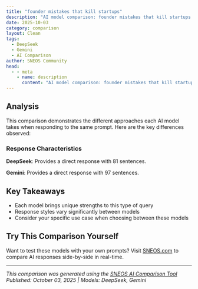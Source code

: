 ```yaml
---
title: "founder mistakes that kill startups"
description: "AI model comparison: founder mistakes that kill startups..."
date: 2025-10-03
category: comparison
layout: Clean
tags:
  - DeepSeek
  - Gemini
  - AI Comparison
author: SNEOS Community
head:
  - - meta
    - name: description
      content: "AI model comparison: founder mistakes that kill startups..."
---
```


<ChatComparison
  title="founder mistakes that kill startups"
  prompt="founder mistakes that kill startups"
  :responses='{
    "DeepSeek": "Of course. This is a critical topic. While startups can fail for external reasons like market shifts, many failures are self-inflicted wounds caused by founder mistakes.\n\nThese mistakes aren\u0027t just simple errors; they are often fundamental flaws in strategy, mindset, or execution. Here is a comprehensive breakdown of the founder mistakes that kill startups, categorized for clarity.\n\n### Category 1: The Product-Market Fit Killer\nThis is the single biggest reason startups fail. Everything else is secondary if you don\u0027t get this right.\n\n1.  **Building a Solution in Search of a Problem:** The most classic mistake. Founders fall in love with their technology or idea without validating that a significant number of people have the problem it solves and are willing to pay for the solution. This leads to a beautifully engineered product that nobody wants.\n2.  **Ignoring the \u0022Market\u0022 in Product-Market Fit:** You might have a product people *like*, but is the *market* large enough and accessible enough to build a business? Serving a niche that is too small or too difficult to reach is a dead end.\n3.  **Not Talking to Customers (Enough):** Building in an ivory tower. Founders assume they know what the customer needs without getting out of the building, observing user behavior, and conducting relentless interviews and testing.\n4.  **Pivoting Too Slowly (or Not at All):** Getting early signals that your initial idea isn\u0027t working but being too stubborn, emotionally attached, or invested to change course. The ability to pivot based on feedback is a superpower.\n\n### Category 2: The Team \u0026 People Erosion Mistakes\nA great team can fix a mediocre idea, but a dysfunctional team will kill a great one.\n\n5.  **Co-Founder Conflict:** This is a startup assassin. Common causes include:\n    *   **Misaligned Vision/Values:** Disagreeing on the long-term goal of the company.\n    *   **Skill Set Overlap:** Having multiple \u0022visionaries\u0022 but no one who can execute on operations, sales, or finance.\n    *   **Unequal Commitment:** One co-founder is working 80 hours a week while the other is treating it like a side hustle.\n6.  **Hiring the Wrong People:** Hiring too early, hiring for pedigree over grit, or hiring people who aren\u0027t a cultural fit. Early hires set the company\u0027s DNA; a few bad ones can poison the culture and slow progress to a crawl.\n7.  **Poor Equity Allocation:** Giving away too much equity to early employees/advisors or, conversely, being too stingy and failing to incentivize key talent. A messy cap table can kill future fundraising.\n\n### Category 3: The Financial \u0026 Runway Fatalities\nStartups don\u0027t die from a lack of profit; they die from a lack of cash.\n\n8.  **Running Out of Cash (The Obvious One):** This is the ultimate symptom of other mistakes. It\u0027s not just about fundraising; it\u0027s about reckless spending, poor financial planning, and a failure to extend the runway.\n9.  **Spending on the Wrong Things:** Burning cash on fancy offices, excessive salaries, or premature marketing blitzes before achieving product-market fit. The goal of an early startup is to learn, not to look successful.\n10. **Poor Fundraising Strategy:** Raising too little, raising too late, or spending 100% of the founder\u0027s time fundraising instead of building the business. Taking money from the wrong investors (those who don\u0027t align with your vision or are difficult to work with) can also be fatal.\n\n### Category 4: The Founder Mindset Traps\nThese are internal, psychological failures that can be just as deadly as external ones.\n\n11. **Founder\u0027s Ego \u0026 Inability to Listen:** Believing you are the smartest person in the room and dismissing feedback from customers, team members, and mentors. This leads to building the wrong product and driving away good people.\n12. **Lack of Focus / \u0022Shiny Object Syndrome\u0022:** Chasing every new customer request, new feature idea, or adjacent market opportunity. This diffuses effort, confuses the team, and prevents you from mastering one thing.\n13. **Burnout:** The founder is not a renewable resource. Working 100-hour weeks for years without rest leads to terrible decision-making, health problems, and a loss of passion. A burned-out founder cannot inspire a team.\n14. **Hiring in Your Own Image:** Only hiring people who think and act like you. This creates an echo chamber, stifles innovation, and fails to address the company\u0027s blind spots.\n\n### Category 5: The Go-to-Market \u0026 Scaling Blunders\nYou have a great product, but no one knows about it, or you can\u0027t deliver it.\n\n15. **No Clear Go-to-Market Strategy:** The \u0022if we build it, they will come\u0022 fallacy. Having a brilliant product with no concrete, scalable plan for how to acquire customers cost-effectively.\n16. **Premature Scaling:** Hiring a large sales team or spending heavily on marketing *before* you have a repeatable and profitable customer acquisition model. This is like pouring gasoline on a fire that hasn\u0027t been lit yet\u2014it just burns cash.\n17. **Ignoring Unit Economics:** Not understanding the fundamental cost to acquire a customer (CAC) and the long-term value of that customer (LTV). If your LTV is not significantly greater than your CAC (typically 3:1 is a good benchmark), you are essentially buying revenue at a loss.\n\n---\n\n### How to Avoid These Mistakes: A Founder\u0027s Checklist\n\n*   **Validate Ruthlessly:** Talk to 100 potential customers before you write a line of code. Fall in love with the problem, not your solution.\n*   **Get the Team Right:** Have brutally honest conversations with co-founders about roles, equity, and vision *before* you start. Use vesting schedules for all founders.\n*   **Be Frugal \u0026 Measure Everything:** Extend your runway at all costs. Know your burn rate and your key metrics (KPIs) cold.\n*   **Listen More Than You Talk:** Your job is to learn. Seek out dissenting opinions and mentors who will tell you the hard truth.\n*   **Focus Relentlessly:** Say \u0022no\u0022 to 99% of things. Double down on what works.\n*   **Prioritize Your Own Health:** Your startup is a marathon, not a sprint. Sleep, exercise, and have a life outside of work. It makes you a better, more resilient leader.\n\nUltimately, building a startup is an exercise in navigating uncertainty and overcoming your own limitations. Being aware of these common pitfalls is the first step to avoiding them.",
    "Gemini": "Founders are the lifeblood of startups, but even the best intentions can lead to fatal mistakes. Here\u0027s a breakdown of common founder mistakes that can kill startups, categorized for clarity:\n\n**I. Product \u0026 Market Fit:**\n\n*   **Building a Solution Looking for a Problem (Product-Market Unfit):** This is arguably the #1 killer.  Spending months (or years) building a product nobody actually wants or needs.\n    *   **Mistake:**  Falling in love with an idea without validating market demand, target audience, and willingness to pay.\n    *   **Symptoms:** Low user adoption, high churn, poor engagement, desperate feature additions.\n    *   **Fix:** Talk to potential customers *before* building anything. Use surveys, interviews, and MVPs (Minimum Viable Products) to test assumptions.  Embrace pivots based on user feedback.\n*   **Ignoring Customer Feedback:**  Thinking you know best and dismissing user insights, even when they point to critical flaws or unmet needs.\n    *   **Mistake:**  Ego, confirmation bias, lack of empathy.\n    *   **Symptoms:**  Product stagnation, increasing churn, negative reviews, a feeling of disconnection from the user base.\n    *   **Fix:** Implement a robust feedback loop.  Actively solicit and analyze user feedback, and be prepared to adapt the product accordingly.\n*   **Trying to Be Everything to Everyone:**  Lacking focus and trying to cater to too many different user segments simultaneously.\n    *   **Mistake:** Diluting resources, creating a confusing product, failing to satisfy any one user segment well.\n    *   **Symptoms:** A complex, bloated product; unclear value proposition; low user satisfaction; difficulty acquiring and retaining customers.\n    *   **Fix:**  Define a narrow target audience and focus on serving them exceptionally well.  Nail the core problem for that group before expanding.\n*   **Premature Scaling:**  Investing heavily in sales and marketing before achieving product-market fit.\n    *   **Mistake:**  Burning through cash to acquire users who churn quickly because the product isn\u0027t good enough.\n    *   **Symptoms:** High customer acquisition cost (CAC), low lifetime value (LTV), unsustainable growth, negative unit economics.\n    *   **Fix:** Focus on achieving product-market fit first.  Only scale aggressively when you have a proven product, strong user retention, and a clear path to profitability.\n\n**II. Team \u0026 Leadership:**\n\n*   **Poor Team Dynamics \u0026 Founder Conflict:**  Internal disagreements, power struggles, and lack of trust that cripple decision-making and morale.\n    *   **Mistake:**  Choosing co-founders based on friendship rather than complementary skills and shared vision. Ignoring or suppressing conflict.\n    *   **Symptoms:**  Slow decision-making, passive-aggressiveness, blame-shifting, high team turnover, ultimately, the business grinds to a halt.\n    *   **Fix:**  Clearly define roles and responsibilities. Establish a mechanism for resolving conflict.  Consider vesting schedules that incentivize long-term commitment. Open and honest communication is key.  Be prepared to let go of co-founders who are not contributing positively.\n*   **Hiring the Wrong People (or Not Hiring at All):**  Compromising on talent, failing to delegate, or neglecting to build a strong team.\n    *   **Mistake:** Hiring for skills alone, overlooking cultural fit. Micromanaging and failing to empower employees. Not recognizing the need for specialized expertise.\n    *   **Symptoms:**  Low productivity, poor quality work, high turnover, lack of innovation, difficulty scaling.\n    *   **Fix:** Prioritize cultural fit alongside skills.  Empower employees and delegate effectively. Invest in training and development. Be willing to pay for top talent.\n*   **Lack of a Clear Vision \u0026 Strategy:**  Operating without a well-defined roadmap, goals, and strategic priorities.\n    *   **Mistake:**  Reacting to every opportunity that comes along, lacking a long-term plan, failing to adapt to changing market conditions.\n    *   **Symptoms:**  Directionless efforts, wasted resources, missed opportunities, inability to attract investors or talent.\n    *   **Fix:**  Develop a clear vision and strategy.  Communicate it effectively to the team. Regularly review and adapt the strategy as needed.\n*   **Ego \u0026 Inflexibility:**  Being unwilling to admit mistakes, learn from others, or adapt to changing circumstances.\n    *   **Mistake:**  Believing you have all the answers, ignoring advice from mentors or advisors, refusing to pivot when necessary.\n    *   **Symptoms:**  Poor decision-making, missed opportunities, stagnation, alienation of team members.\n    *   **Fix:**  Cultivate a growth mindset.  Seek feedback and be open to criticism.  Embrace continuous learning.\n\n**III. Financial Management:**\n\n*   **Running Out of Cash:**  Mismanaging finances, overspending, or failing to secure adequate funding.\n    *   **Mistake:**  Burning through cash too quickly, not tracking key financial metrics, failing to plan for contingencies.\n    *   **Symptoms:**  Inability to pay bills, difficulty attracting investors, forced layoffs, eventual closure.\n    *   **Fix:**  Develop a detailed financial plan. Track key metrics such as burn rate, runway, and CAC.  Practice lean startup principles. Seek expert financial advice.\n*   **Ignoring Unit Economics:**  Failing to understand the underlying profitability of each customer or transaction.\n    *   **Mistake:**  Focusing on growth at all costs, without considering the cost of acquiring and serving customers.\n    *   **Symptoms:**  High CAC, low LTV, unsustainable growth, negative profit margins.\n    *   **Fix:**  Thoroughly analyze unit economics.  Identify ways to reduce costs and increase revenue per customer.\n*   **Poor Fundraising Decisions:**  Taking money from the wrong investors, giving away too much equity, or failing to understand the terms of the investment.\n    *   **Mistake:**  Being desperate for funding and accepting unfavorable terms, not doing due diligence on investors, neglecting to build relationships with potential investors early on.\n    *   **Symptoms:**  Loss of control, strained relationships with investors, difficulty raising future rounds, ultimately, the investors take over.\n    *   **Fix:**  Understand the different types of investors and their motivations. Negotiate favorable terms.  Build strong relationships with potential investors.  Be prepared to walk away from deals that don\u0027t align with your vision.\n\n**IV. Sales \u0026 Marketing:**\n\n*   **Ineffective Marketing \u0026 Sales:**  Failing to reach the target audience, generate leads, or convert leads into paying customers.\n    *   **Mistake:**  Not understanding the target audience, using the wrong marketing channels, having a weak sales process.\n    *   **Symptoms:**  Low website traffic, poor lead generation, low conversion rates, high customer acquisition cost.\n    *   **Fix:**  Develop a well-defined marketing strategy.  Identify the most effective marketing channels for your target audience.  Invest in sales training and process improvement.\n*   **Ignoring the Competition:**  Being oblivious to what competitors are doing and failing to differentiate your product or service.\n    *   **Mistake:**  Assuming you have a unique idea, not monitoring competitor activity, failing to adapt to changes in the competitive landscape.\n    *   **Symptoms:**  Loss of market share, inability to attract customers, declining sales.\n    *   **Fix:**  Conduct thorough competitive analysis.  Identify your competitive advantages and leverage them in your marketing.\n\n**V. Legal \u0026 Compliance:**\n\n*   **Ignoring Legal \u0026 Compliance Issues:**  Failing to comply with relevant laws and regulations, which can lead to fines, lawsuits, and even closure.\n    *   **Mistake:**  Not consulting with legal counsel early on, neglecting to protect intellectual property, failing to comply with data privacy laws.\n    *   **Symptoms:**  Lawsuits, fines, reputational damage, inability to operate legally.\n    *   **Fix:**  Consult with legal counsel.  Protect your intellectual property.  Comply with all relevant laws and regulations.\n\n**In Conclusion:**\n\nAvoiding these pitfalls requires a combination of foresight, adaptability, and a willingness to learn from mistakes.  By focusing on building a product that solves a real problem, building a strong team, managing finances responsibly, and being vigilant about legal and compliance issues, founders can significantly increase their chances of startup success.  Remember that building a successful startup is a marathon, not a sprint, and requires resilience and a commitment to continuous improvement.\n"
  }'
  published-date="20:12"
/>

## Analysis

This comparison demonstrates the different approaches each AI model takes when responding to the same prompt. Here are the key differences observed:

### Response Characteristics

**DeepSeek**: Provides a direct response with 81 sentences. 

**Gemini**: Provides a direct response with 97 sentences. 

## Key Takeaways

- Each model brings unique strengths to this type of query
- Response styles vary significantly between models
- Consider your specific use case when choosing between these models

## Try This Comparison Yourself

Want to test these models with your own prompts? Visit [SNEOS.com](https://sneos.com) to compare AI responses side-by-side in real-time.

---

*This comparison was generated using the [SNEOS AI Comparison Tool](https://sneos.com)*
*Published: October 03, 2025 | Models: DeepSeek, Gemini*
